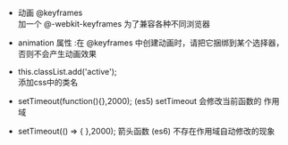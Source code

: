 #   
-   动画 @keyframes  
    加一个 @-webkit-keyframes 为了兼容各种不同浏览器
-   animation 属性 :在 @keyframes 中创建动画时，请把它捆绑到某个选择器，否则不会产生动画效果


-   this.classList.add('active');   
    添加css中的类名

-   setTimeout(function(){},2000);      (es5)
    setTimeout 会修改当前函数的   作用域    

-   setTimeout(() => { },2000);     箭头函数  (es6)
        不存在作用域自动修改的现象